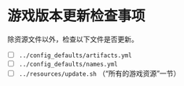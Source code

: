 # 游戏版本更新检查事项

除资源文件以外，检查以下文件是否更新。

- [ ] `../config_defaults/artifacts.yml`
- [ ] `../config_defaults/names.yml`
- [ ] `../resources/update.sh` （“所有的游戏资源”一节）
